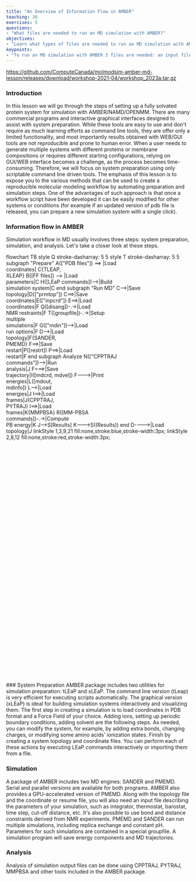 ```yaml
---
title: "An Overview of Information Flow in AMBER"
teaching: 30
exercises: 5
questions:
- "What files are needed to run an MD simulation with AMBER?"
objectives:
- "Learn what types of files are needed to run an MD simulation with AMBER"
keypoints:
- "To run an MD simulation with AMBER 3 files are needed: an input file, a parameter file, and a file describing coordinates/velocities . "
---
```


https://github.com/ComputeCanada/molmodsim-amber-md-lesson/releases/download/workshop-2021-04/workshop_2023a.tar.gz

### Introduction
In this lesson we will go through the steps of setting up a fully solvated protein system for simulation with AMBER/NAMD/OPENMM. There are many commercial programs and interactive graphical interfaces designed to assist with system preparation. While these tools are easy to use and don't require as much learning efforts as command line tools, they are offer only a limited functionality, and most importantly results obtained with WEB/GUI tools are not reproducible and prone to human error. When a user needs to generate multiple systems with different proteins or membrane compositions or requires different starting configurations, relying on GUI/WEB interface becomes a challenge, as the process becomes time-consuming. Therefore, we will focus on system preparation using only scriptable command line driven tools. The emphasis of this lesson is to expose you to the various methods that can be used to create a reproducible molecular modeling workflow by automating preparation and simulation steps. One of the advantages of such approach is that once a workflow script have been developed it can be easily modified for other systems or conditions (for example if an updated version of pdb file is released, you can prepare a new simulation system with a single click).

### Information flow in AMBER
Simulation workflow in MD usually involves three steps: system preparation, simulation, and analysis. Let's take a closer look at these steps.
<div class="mermaid" style="height: 30%">
flowchart TB
style Q stroke-dasharray: 5 5
style T stroke-dasharray: 5 5
subgraph "Prepare"
    A(["PDB files"]) ==> |Load <br/>coordinates| C{TLEAP, <br/>XLEAP}
    B([FF files]) --> |Load <br/>parameters|C
    H([LEaP commands])-->|Build <br/>simulation system|C
end
subgraph "Run MD"
    C-->|Save <br/>topology|D(["prmtop"])
    C==>|Save <br/>coordinates|E(["inpcrd"])
    E==>|Load <br/>coordinates|F
    Q([disang])-.->|Load <br/>NMR restraints|F
    T([groupfile])-.->|Setup <br/> multiple  <br/> simulations|F
    G(["mdin"])-->|Load <br/>run options|F
    D-->|Load <br/>topology|F{SANDER, <br/>PMEMD}
    F==>|Save <br/>restart|P([restrt])
    P==>|Load <br/>restart|F
end   
subgraph Analyze 
    N(["CPPTRAJ <br/>commands"])-->|Run <br/>analysis|J 
    F===>|Save <br/>trajectory|I([mdcrd, mdvel])
    F--->|Print <br/>energies|L([mdout,<br/> mdinfo])
    L-->|Load <br/>energies|J
    I==>|Load <br/>frames|J{CPPTRAJ, <br/> PYTRAJ}
    I==>|Load <br/>frames|K{MMPBSA}
    R([MM-PBSA <br/>commands])-.->|Compute <br/> PB energy|K
    J-->S[Results]
    K--->S((Results))
end
    D---->|Load <br/>topology|J
    linkStyle 1,3,9,21 fill:none,stroke:blue,stroke-width:3px;
    linkStyle 2,8,12 fill:none,stroke:red,stroke-width:3px;   
</div>
### System Preparation
AMBER package includes two utilities for simulation preparation: tLEaP and xLEaP. The command line version (tLeap) is very efficient for executing scripts automatically. The graphical version (xLEaP) is ideal for building simulation systems interactively and visualizing them. The first step in creating a simulation is to load coordinates in PDB format and a Force Field of your choice. Adding ions, setting up periodic boundary conditions, adding solvent are the following steps. As needed, you can modify the system, for example, by adding extra bonds, changing charges, or modifying some amino acids' ionization states. Finish by creating a system topology and coordinate files. You can perform each of these actions by executing LEaP commands interactively or importing them from a file.

### Simulation
A package of AMBER includes two MD engines: SANDER and PMEMD. Serial and parallel versions are available for both programs. AMBER also provides a GPU-accelerated version of PMEMD. Along with the topology file and the coordinate or resume file, you will also need an input file describing the parameters of your simulation, such as integrator, thermostat, barostat, time step, cut-off distance, etc. It's also possible to use bond and distance constraints derived from NMR experiments. PMEMD and SANDER can run multiple simulations, including replica exchange and constant pH. Parameters for such simulations are contained in a special groupfile. A simulation program will save energy components and MD trajectories. 

### Analysis
Analysis of simulation output files can be done using CPPTRAJ, PYTRAJ, MMPBSA and other tools included in the AMBER package.

